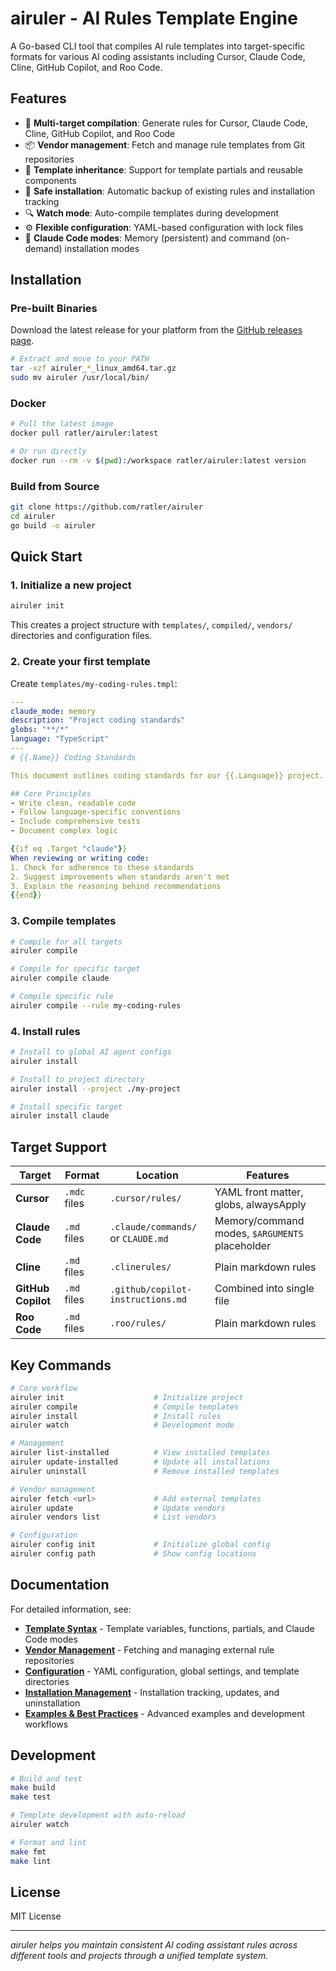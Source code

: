 # airuler - AI Rules Template Engine

A Go-based CLI tool that compiles AI rule templates into target-specific formats for various AI coding assistants including Cursor, Claude Code, Cline, GitHub Copilot, and Roo Code.

## Features

- 🎯 **Multi-target compilation**: Generate rules for Cursor, Claude Code, Cline, GitHub Copilot, and Roo Code
- 📦 **Vendor management**: Fetch and manage rule templates from Git repositories  
- 🔄 **Template inheritance**: Support for template partials and reusable components
- 💾 **Safe installation**: Automatic backup of existing rules and installation tracking
- 🔍 **Watch mode**: Auto-compile templates during development
- ⚙️ **Flexible configuration**: YAML-based configuration with lock files
- 🧠 **Claude Code modes**: Memory (persistent) and command (on-demand) installation modes

## Installation

### Pre-built Binaries

Download the latest release for your platform from the [GitHub releases page](https://github.com/ratler/airuler/releases).

```bash
# Extract and move to your PATH
tar -xzf airuler_*_linux_amd64.tar.gz
sudo mv airuler /usr/local/bin/
```

### Docker

```bash
# Pull the latest image
docker pull ratler/airuler:latest

# Or run directly
docker run --rm -v $(pwd):/workspace ratler/airuler:latest version
```

### Build from Source

```bash
git clone https://github.com/ratler/airuler
cd airuler
go build -o airuler
```

## Quick Start

### 1. Initialize a new project

```bash
airuler init
```

This creates a project structure with `templates/`, `compiled/`, `vendors/` directories and configuration files.

### 2. Create your first template

Create `templates/my-coding-rules.tmpl`:

```yaml
---
claude_mode: memory
description: "Project coding standards"
globs: "**/*"
language: "TypeScript"
---
# {{.Name}} Coding Standards

This document outlines coding standards for our {{.Language}} project.

## Core Principles
- Write clean, readable code
- Follow language-specific conventions
- Include comprehensive tests
- Document complex logic

{{if eq .Target "claude"}}
When reviewing or writing code:
1. Check for adherence to these standards
2. Suggest improvements when standards aren't met
3. Explain the reasoning behind recommendations
{{end}}
```

### 3. Compile templates

```bash
# Compile for all targets
airuler compile

# Compile for specific target
airuler compile claude

# Compile specific rule
airuler compile --rule my-coding-rules
```

### 4. Install rules

```bash
# Install to global AI agent configs
airuler install

# Install to project directory
airuler install --project ./my-project

# Install specific target
airuler install claude
```

## Target Support

| Target             | Format       | Location                           | Features                                       |
|--------------------|--------------|------------------------------------|------------------------------------------------|
| **Cursor**         | `.mdc` files | `.cursor/rules/`                   | YAML front matter, globs, alwaysApply          |
| **Claude Code**    | `.md`  files | `.claude/commands/` or `CLAUDE.md` | Memory/command modes, `$ARGUMENTS` placeholder |
| **Cline**          | `.md`  files | `.clinerules/`                     | Plain markdown rules                           |
| **GitHub Copilot** | `.md`  files | `.github/copilot-instructions.md`  | Combined into single file                      |
| **Roo Code**       | `.md`  files | `.roo/rules/`                      | Plain markdown rules                           |

## Key Commands

```bash
# Core workflow
airuler init                    # Initialize project
airuler compile                 # Compile templates
airuler install                 # Install rules
airuler watch                   # Development mode

# Management
airuler list-installed          # View installed templates
airuler update-installed        # Update all installations
airuler uninstall               # Remove installed templates

# Vendor management
airuler fetch <url>             # Add external templates
airuler update                  # Update vendors
airuler vendors list            # List vendors

# Configuration
airuler config init             # Initialize global config
airuler config path             # Show config locations
```

## Documentation

For detailed information, see:

- **[Template Syntax](docs/templates.md)** - Template variables, functions, partials, and Claude Code modes
- **[Vendor Management](docs/vendors.md)** - Fetching and managing external rule repositories
- **[Configuration](docs/configuration.md)** - YAML configuration, global settings, and template directories
- **[Installation Management](docs/installation.md)** - Installation tracking, updates, and uninstallation
- **[Examples & Best Practices](docs/examples.md)** - Advanced examples and development workflows

## Development

```bash
# Build and test
make build
make test

# Template development with auto-reload
airuler watch

# Format and lint
make fmt
make lint
```

## License

MIT License

---

*airuler helps you maintain consistent AI coding assistant rules across different tools and projects through a unified template system.*
